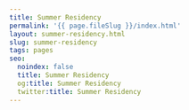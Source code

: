 ```yaml
---
title: Summer Residency
permalink: '{{ page.fileSlug }}/index.html'
layout: summer-residency.html
slug: summer-residency
tags: pages
seo:
  noindex: false
  title: Summer Residency
  og:title: Summer Residency
  twitter:title: Summer Residency
---
```



